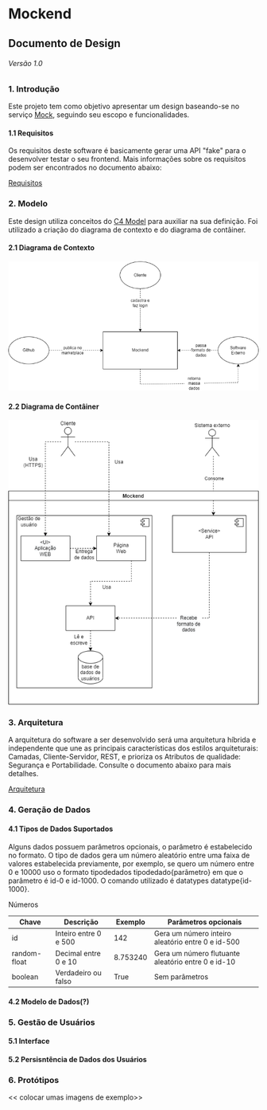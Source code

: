 #  Mockend
## Documento de Design
###### Versão 1.0

### 1. Introdução
Este projeto tem como objetivo apresentar um design baseando-se no serviço [Mock](https://mockend.com/), seguindo seu escopo e funcionalidades.

#### 1.1 Requisitos
Os requisitos deste software é basicamente gerar uma API "fake" para o desenvolver testar o seu frontend. Mais informações sobre os requisitos podem ser encontrados no documento abaixo:

[Requisitos](https://github.com/felipelagares/software-design-2021/tree/gustavomarques/mockfreend/requisitos)

### 2. Modelo
Este design utiliza conceitos do [C4 Model](https://c4model.com/) para auxiliar na sua definição. Foi utilizado a criação do diagrama de contexto e do diagrama de contâiner.

#### 2.1 Diagrama de Contexto
<img src="https://github.com/felipelagares/software-design-2021/blob/gustavomarques/mockfreend/imagens/Diagrama_de_Contexto.png">

#### 2.2 Diagrama de Contâiner
<img src="https://github.com/felipelagares/software-design-2021/blob/gustavomarques/mockfreend/imagens/Diagrama_de_Container.png">

### 3. Arquitetura
A arquitetura do software a ser desenvolvido será uma arquitetura híbrida e independente que
une as principais características dos estilos arquiteturais: ​Camadas,​ Cliente-Servidor, REST, e ​prioriza os Atributos de qualidade: Segurança e Portabilidade. Consulte o documento abaixo para mais detalhes.

[Arquitetura](https://github.com/felipelagares/software-design-2021/tree/gustavomarques/mockfreend/arquitetura)

### 4. Geração de Dados
#### 4.1 Tipos de Dados Suportados
Alguns dados possuem parâmetros opcionais, o parâmetro é estabelecido no formato. O tipo de dados gera um número aleatório entre uma faixa de valores estabelecida previamente, por exemplo, se quero um número entre 0 e 10000 uso o formato tipodedados tipodedado{parâmetro} em que o parâmetro é id-0 e id-1000. O comando utilizado é datatypes datatype{id-1000}.

Números

|Chave|Descrição|Exemplo|Parâmetros opcionais|
|---|---|---|---|
|id|Inteiro entre 0 e 500|142|Gera um número inteiro aleatório entre 0 e id-500|
|random-float|Decimal entre 0 e 10|8.753240|Gera um número flutuante aleatório entre 0 e id-10|
|boolean|Verdadeiro ou falso|True|Sem parâmetros|

#### 4.2 Modelo de Dados(?)

### 5. Gestão de Usuários
#### 5.1 Interface

#### 5.2 Persisntência de Dados dos Usuários

### 6. Protótipos
<< colocar umas imagens de exemplo>>
